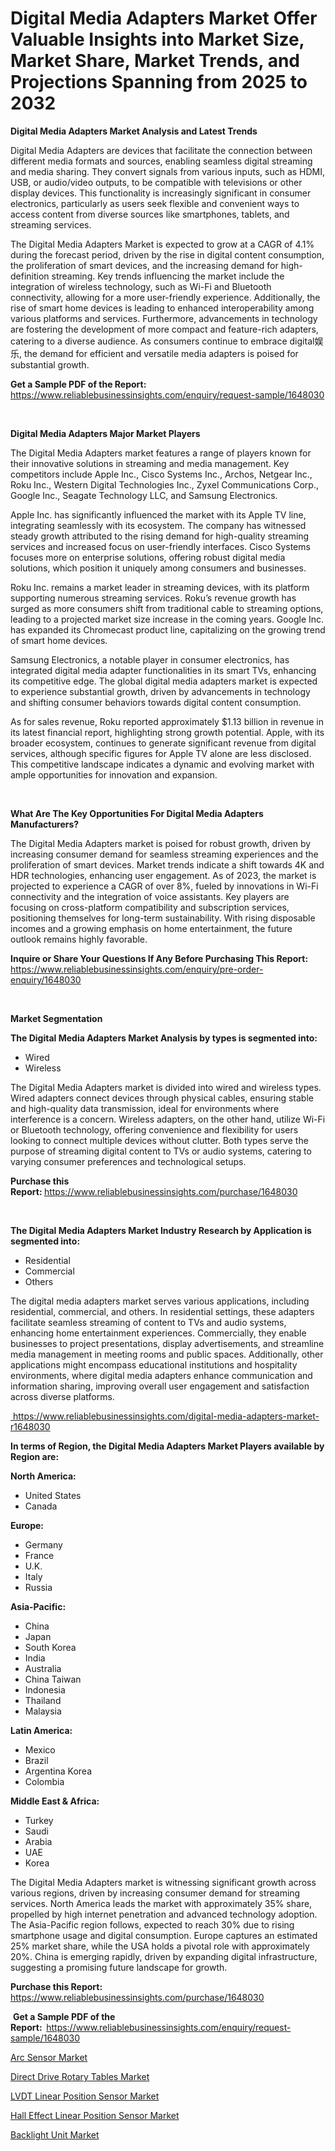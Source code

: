 <p><h1>Digital Media Adapters Market Offer Valuable Insights into Market Size, Market Share, Market Trends, and Projections Spanning from 2025 to 2032</h1></p><p><strong>Digital Media Adapters Market Analysis and Latest Trends</strong></p>
<p><p>Digital Media Adapters are devices that facilitate the connection between different media formats and sources, enabling seamless digital streaming and media sharing. They convert signals from various inputs, such as HDMI, USB, or audio/video outputs, to be compatible with televisions or other display devices. This functionality is increasingly significant in consumer electronics, particularly as users seek flexible and convenient ways to access content from diverse sources like smartphones, tablets, and streaming services.</p><p>The Digital Media Adapters Market is expected to grow at a CAGR of 4.1% during the forecast period, driven by the rise in digital content consumption, the proliferation of smart devices, and the increasing demand for high-definition streaming. Key trends influencing the market include the integration of wireless technology, such as Wi-Fi and Bluetooth connectivity, allowing for a more user-friendly experience. Additionally, the rise of smart home devices is leading to enhanced interoperability among various platforms and services. Furthermore, advancements in technology are fostering the development of more compact and feature-rich adapters, catering to a diverse audience. As consumers continue to embrace digital娱乐, the demand for efficient and versatile media adapters is poised for substantial growth.</p></p>
<p><strong>Get a Sample PDF of the Report:&nbsp;</strong> <a href="https://www.reliablebusinessinsights.com/enquiry/request-sample/1648030?utm_campaign=904&utm_medium=2&utm_source=Github&utm_content=ia&utm_term=11022025&utm_id=digital-media-adapters">https://www.reliablebusinessinsights.com/enquiry/request-sample/1648030</a></p>
<p>&nbsp;</p>
<p><strong>Digital Media Adapters Major Market Players</strong></p>
<p><p>The Digital Media Adapters market features a range of players known for their innovative solutions in streaming and media management. Key competitors include Apple Inc., Cisco Systems Inc., Archos, Netgear Inc., Roku Inc., Western Digital Technologies Inc., Zyxel Communications Corp., Google Inc., Seagate Technology LLC, and Samsung Electronics. </p><p>Apple Inc. has significantly influenced the market with its Apple TV line, integrating seamlessly with its ecosystem. The company has witnessed steady growth attributed to the rising demand for high-quality streaming services and increased focus on user-friendly interfaces. Cisco Systems focuses more on enterprise solutions, offering robust digital media solutions, which position it uniquely among consumers and businesses.</p><p>Roku Inc. remains a market leader in streaming devices, with its platform supporting numerous streaming services. Roku’s revenue growth has surged as more consumers shift from traditional cable to streaming options, leading to a projected market size increase in the coming years. Google Inc. has expanded its Chromecast product line, capitalizing on the growing trend of smart home devices.</p><p>Samsung Electronics, a notable player in consumer electronics, has integrated digital media adapter functionalities in its smart TVs, enhancing its competitive edge. The global digital media adapters market is expected to experience substantial growth, driven by advancements in technology and shifting consumer behaviors towards digital content consumption.</p><p>As for sales revenue, Roku reported approximately $1.13 billion in revenue in its latest financial report, highlighting strong growth potential. Apple, with its broader ecosystem, continues to generate significant revenue from digital services, although specific figures for Apple TV alone are less disclosed. This competitive landscape indicates a dynamic and evolving market with ample opportunities for innovation and expansion.</p></p>
<p>&nbsp;</p>
<p><strong>What Are The Key Opportunities For Digital Media Adapters Manufacturers?</strong></p>
<p><p>The Digital Media Adapters market is poised for robust growth, driven by increasing consumer demand for seamless streaming experiences and the proliferation of smart devices. Market trends indicate a shift towards 4K and HDR technologies, enhancing user engagement. As of 2023, the market is projected to experience a CAGR of over 8%, fueled by innovations in Wi-Fi connectivity and the integration of voice assistants. Key players are focusing on cross-platform compatibility and subscription services, positioning themselves for long-term sustainability. With rising disposable incomes and a growing emphasis on home entertainment, the future outlook remains highly favorable.</p></p>
<p><strong>Inquire or Share Your Questions If Any Before Purchasing This Report:</strong> <a href="https://www.reliablebusinessinsights.com/enquiry/pre-order-enquiry/1648030?utm_campaign=904&utm_medium=2&utm_source=Github&utm_content=ia&utm_term=11022025&utm_id=digital-media-adapters">https://www.reliablebusinessinsights.com/enquiry/pre-order-enquiry/1648030</a></p>
<p>&nbsp;</p>
<p><strong>Market Segmentation</strong></p>
<p><strong>The Digital Media Adapters Market Analysis by types is segmented into:</strong></p>
<p><ul><li>Wired</li><li>Wireless</li></ul></p>
<p><p>The Digital Media Adapters market is divided into wired and wireless types. Wired adapters connect devices through physical cables, ensuring stable and high-quality data transmission, ideal for environments where interference is a concern. Wireless adapters, on the other hand, utilize Wi-Fi or Bluetooth technology, offering convenience and flexibility for users looking to connect multiple devices without clutter. Both types serve the purpose of streaming digital content to TVs or audio systems, catering to varying consumer preferences and technological setups.</p></p>
<p><strong>Purchase this Report:&nbsp;</strong><a href="https://www.reliablebusinessinsights.com/purchase/1648030?utm_campaign=904&utm_medium=2&utm_source=Github&utm_content=ia&utm_term=11022025&utm_id=digital-media-adapters">https://www.reliablebusinessinsights.com/purchase/1648030</a></p>
<p>&nbsp;</p>
<p><strong>The Digital Media Adapters Market Industry Research by Application is segmented into:</strong></p>
<p><ul><li>Residential</li><li>Commercial</li><li>Others</li></ul></p>
<p><p>The digital media adapters market serves various applications, including residential, commercial, and others. In residential settings, these adapters facilitate seamless streaming of content to TVs and audio systems, enhancing home entertainment experiences. Commercially, they enable businesses to project presentations, display advertisements, and streamline media management in meeting rooms and public spaces. Additionally, other applications might encompass educational institutions and hospitality environments, where digital media adapters enhance communication and information sharing, improving overall user engagement and satisfaction across diverse platforms.</p></p>
<p><a href="https://www.reliablebusinessinsights.com/digital-media-adapters-market-r1648030?utm_campaign=904&utm_medium=2&utm_source=Github&utm_content=ia&utm_term=11022025&utm_id=digital-media-adapters">&nbsp;https://www.reliablebusinessinsights.com/digital-media-adapters-market-r1648030</a></p>
<p><strong>In terms of Region, the Digital Media Adapters Market Players available by Region are:</strong></p>
<p>
    <p> <strong> North America: </strong>
        <ul>
            <li>United States</li>
            <li>Canada</li>
        </ul>
        </p> 
    <p> <strong> Europe: </strong>
        <ul>
            <li>Germany</li>
            <li>France</li>
            <li>U.K.</li>
            <li>Italy</li>
            <li>Russia</li>
        </ul>
        </p> 
    <p> <strong> Asia-Pacific: </strong>
        <ul>
            <li>China</li>
            <li>Japan</li>
            <li>South Korea</li>
            <li>India</li>
            <li>Australia</li>
            <li>China Taiwan</li>
            <li>Indonesia</li>
            <li>Thailand</li>
            <li>Malaysia</li>
        </ul>
        </p> 
    <p> <strong> Latin America: </strong>
        <ul>
            <li>Mexico</li>
            <li>Brazil</li>
            <li>Argentina Korea</li>
            <li>Colombia</li>
        </ul>
        </p> 
    <p> <strong> Middle East & Africa: </strong>
        <ul>
            <li>Turkey</li>
            <li>Saudi</li>
            <li>Arabia</li>
            <li>UAE</li>
            <li>Korea</li>
        </ul>
    </p>
    </p>
<p><p>The Digital Media Adapters market is witnessing significant growth across various regions, driven by increasing consumer demand for streaming services. North America leads the market with approximately 35% share, propelled by high internet penetration and advanced technology adoption. The Asia-Pacific region follows, expected to reach 30% due to rising smartphone usage and digital consumption. Europe captures an estimated 25% market share, while the USA holds a pivotal role with approximately 20%. China is emerging rapidly, driven by expanding digital infrastructure, suggesting a promising future landscape for growth.</p></p>
<p><strong>Purchase this Report: </strong><a href="https://www.reliablebusinessinsights.com/purchase/1648030?utm_campaign=904&utm_medium=2&utm_source=Github&utm_content=ia&utm_term=11022025&utm_id=digital-media-adapters">https://www.reliablebusinessinsights.com/purchase/1648030</a></p>
<p>&nbsp;<strong>Get a Sample PDF of the Report:&nbsp;&nbsp;</strong><a href="https://www.reliablebusinessinsights.com/enquiry/request-sample/1648030?utm_campaign=904&utm_medium=2&utm_source=Github&utm_content=ia&utm_term=11022025&utm_id=digital-media-adapters">https://www.reliablebusinessinsights.com/enquiry/request-sample/1648030</a></p>
<p><strong></strong></p>
<p><p><a href="https://github.com/nkbaroga/Market-Research-Report-List-1/blob/main/arc-sensor-market.md?utm_campaign=904&utm_medium=2&utm_source=Github&utm_content=ia&utm_term=11022025&utm_id=digital-media-adapters">Arc Sensor Market</a></p><p><a href="https://github.com/elvutedipela/Market-Research-Report-List-1/blob/main/direct-drive-rotary-tables-market.md?utm_campaign=904&utm_medium=2&utm_source=Github&utm_content=ia&utm_term=11022025&utm_id=digital-media-adapters">Direct Drive Rotary Tables Market</a></p><p><a href="https://github.com/hedbomkrahe/Market-Research-Report-List-1/blob/main/lvdt-linear-position-sensor-market.md?utm_campaign=904&utm_medium=2&utm_source=Github&utm_content=ia&utm_term=11022025&utm_id=digital-media-adapters">LVDT Linear Position Sensor Market</a></p><p><a href="https://github.com/lateshab69/Market-Research-Report-List-1/blob/main/hall-effect-linear-position-sensor-market.md?utm_campaign=904&utm_medium=2&utm_source=Github&utm_content=ia&utm_term=11022025&utm_id=digital-media-adapters">Hall Effect Linear Position Sensor Market</a></p><p><a href="https://github.com/sponsumelo/Market-Research-Report-List-1/blob/main/backlight-unit-market.md?utm_campaign=904&utm_medium=2&utm_source=Github&utm_content=ia&utm_term=11022025&utm_id=digital-media-adapters">Backlight Unit Market</a></p></p>
